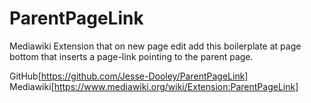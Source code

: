 # ParentPageLink
Mediawiki Extension that on new page edit add this boilerplate at page bottom that inserts a page-link pointing to the parent page.

GitHub[https://github.com/Jesse-Dooley/ParentPageLink]
Mediawiki[https://www.mediawiki.org/wiki/Extension:ParentPageLink]